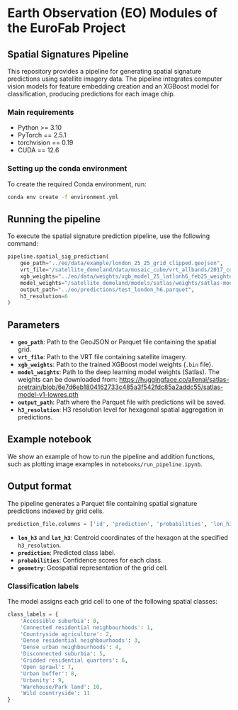# Earth Observation (EO) Modules of the EuroFab Project

## Spatial Signatures Pipeline

This repository provides a pipeline for generating spatial signature predictions using satellite imagery data. The pipeline integrates computer vision models for feature embedding creation and an XGBoost model for classification, producing predictions for each image chip.

### Main requirements
- Python >= 3.10
- PyTorch == 2.5.1
- torchvision == 0.19
- CUDA == 12.6

### Setting up the conda environment
To create the required Conda environment, run:
```bash
conda env create -f environment.yml
```

## Running the pipeline
To execute the spatial signature prediction pipeline, use the following command:

```python
pipeline.spatial_sig_prediction(
    geo_path="../eo/data/example/london_25_25_grid_clipped.geojson",
    vrt_file="/satellite_demoland/data/mosaic_cube/vrt_allbands/2017_combined.vrt",
    xgb_weights="../eo/data/weights/xgb_model_25_latlonh6_feb25_weighted.bin",
    model_weights="/satellite_demoland/models/satlas/weights/satlas-model-v1-lowres.pth",
    output_path="../eo/predictions/test_london_h6.parquet",
    h3_resolution=6
)
```

## Parameters
- **`geo_path`**: Path to the GeoJSON or Parquet file containing the spatial grid.
- **`vrt_file`**: Path to the VRT file containing satellite imagery.
- **`xgb_weights`**: Path to the trained XGBoost model weights (`.bin` file).
- **`model_weights`**: Path to the deep learning model weights (Satlas). The weights can be downloaded from: https://huggingface.co/allenai/satlas-pretrain/blob/6e7d6eb1804162733c485a3f542fdc85a2addc55/satlas-model-v1-lowres.pth
- **`output_path`**: Path where the Parquet file with predictions will be saved. 
- **`h3_resolution`**: H3 resolution level for hexagonal spatial aggregation in predictions.


## Example notebook
We show an example of how to run the pipeline and addition functions, such as plotting image examples in `notebooks/run_pipeline.ipynb`.

## Output format
The pipeline generates a Parquet file containing spatial signature predictions indexed by grid cells.

```python
prediction_file.columns = ['id', 'prediction', 'probabilities', 'lon_h3', 'lat_h3', 'geometry']
```
- **`lon_h3`** and **`lat_h3`**: Centroid coordinates of the hexagon at the specified `h3_resolution`.
- **`prediction`**: Predicted class label.
- **`probabilities`**: Confidence scores for each class.
- **`geometry`**: Geospatial representation of the grid cell.

### Classification labels
The model assigns each grid cell to one of the following spatial classes:
```python
class_labels = {
    'Accessible suburbia': 0,
    'Connected residential neighbourhoods': 1,
    'Countryside agriculture': 2,
    'Dense residential neighbourhoods': 3,
    'Dense urban neighbourhoods': 4,
    'Disconnected suburbia': 5,
    'Gridded residential quarters': 6,
    'Open sprawl': 7,
    'Urban buffer': 8,
    'Urbanity': 9,
    'Warehouse/Park land': 10,
    'Wild countryside': 11
}
```

